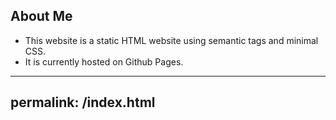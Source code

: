 ## About Me 

* This website is a static HTML website using semantic tags and minimal CSS. 
* It is currently hosted on Github Pages.

---
permalink: /index.html
---
